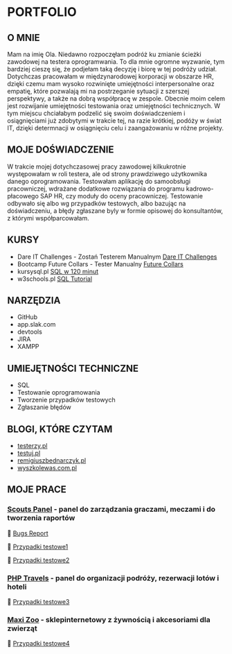 # PORTFOLIO
## O MNIE
Mam na imię Ola. Niedawno rozpoczęłam podróż ku zmianie ścieżki zawodowej na testera oprogramwania. To dla mnie ogromne wyzwanie, tym bardziej cieszę się, że podjełam taką decyzję i biorę w tej podróży udział. Dotychczas pracowałam w międzynarodowej korporacji w obszarze HR, dzięki czemu mam wysoko rozwinięte umiejętności interpersonalne oraz empatię, które pozwalają mi na postrzeganie sytuacji z szerszej perspektywy, a także na dobrą współpracę w zespole. Obecnie moim celem jest rozwijanie umiejętności testowania oraz umiejętności technicznych. W tym miejscu chciałabym podzelić się swoim doświadczeniem i osiągnięciami już zdobytymi w trakcie tej, na razie krótkiej, podóży w świat IT, dzięki determnacji w osiągnięciu celu i zaangażowaniu w różne projekty.
## MOJE DOŚWIADCZENIE
W trakcie mojej dotychczasowej pracy zawodowej kilkukrotnie występowałam w roli testera, ale od strony prawdziwego użytkownika danego oprogramowania. Testowałam aplikację do samoobsługi pracowniczej, wdrażane dodatkowe rozwiązania do programu kadrowo-płacowego SAP HR, czy moduły do oceny pracowniczej. Testowanie odbywało się albo wg przypadków testowych, albo bazując na doświadczeniu, a błędy zgłaszane byly w formie opisowej do konsultantów, z którymi współparcowałam.
## KURSY
* Dare IT Challenges - Zostań Testerem Manualnym [Dare IT Challenges](https://www.dareit.io/challenges/qa-manual-testing)
* Bootcamp Future Collars - Tester Manualny [Future Collars](https://futurecollars.com/kursy/tester-oprogramowania/)
* kursysql.pl [SQL w 120 minut](https://www.kursysql.pl/szkolenie-sql-w-120-minut/)
* w3schools.pl [SQL Tutorial](https://www.w3schools.com/sql/)
## NARZĘDZIA
* GitHub
* app.slak.com
* devtools
* JIRA
* XAMPP
## UMIEJĘTNOŚCI TECHNICZNE
* SQL
* Testowanie oprogramowania
* Tworzenie przypadków testowych
* Zgłaszanie błędów
## BLOGI, KTÓRE CZYTAM
* [testerzy.pl](www.testerzy.pl)
* [testuj.pl](www.testuj.pl)
* [remigiuszbednarczyk.pl](https://remigiuszbednarczyk.pl/)
* [wyszkolewas.com.pl](https://www.wyszkolewas.com.pl)
## MOJE PRACE

### [Scouts Panel](https://scouts-test.futbolkolektyw.pl/) - panel do zarządzania graczami, meczami i do tworzenia raportów

:pushpin: [Bugs Report](https://docs.google.com/spreadsheets/d/1FCrcYuX5yiskBA4csUdLsOZ9UsNvL-_q/edit#gid=888234621)

:pushpin: [Przypadki testowe1](https://docs.google.com/spreadsheets/d/1cIAuhlxMjpDj9NcTciFC-3x9VIIwJvIA/edit#gid=85183694)

:pushpin: [Przypadki testowe2](https://docs.google.com/spreadsheets/d/1XPW8cd2-LD76ebWnNOZlksli108Bo87w/edit#gid=1388889754)

### [PHP Travels](https://phptravels.net/) - panel do organizacji podróży, rezerwacji lotów i hoteli

:pushpin: [Przypadki testowe3](https://docs.google.com/document/d/1ItJppzjYYx1L2ANMRTsO-OKa-YRQ2seL/edit)

### [Maxi Zoo](https://www.maxizoo.pl/) - sklepinternetowy z żywnością i akcesoriami dla zwierząt

:pushpin: [Przypadki testowe4](https://docs.google.com/document/d/14Zo_4WgW5Jzf9wBc49UeTAClmd7j9YTj/edit)

